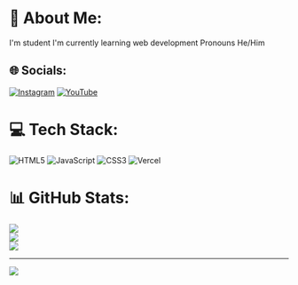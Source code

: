 # 💫 About Me:
I'm student
I'm currently learning web development
Pronouns He/Him


## 🌐 Socials:
[![Instagram](https://img.shields.io/badge/Instagram-%23E4405F.svg?logo=Instagram&logoColor=white)](https://instagram.com/Arifnnha) [![YouTube](https://img.shields.io/badge/YouTube-%23FF0000.svg?logo=YouTube&logoColor=white)](https://youtube.com/@arifnnha) 

# 💻 Tech Stack:
![HTML5](https://img.shields.io/badge/html5-%23E34F26.svg?style=for-the-badge&logo=html5&logoColor=white) ![JavaScript](https://img.shields.io/badge/javascript-%23323330.svg?style=for-the-badge&logo=javascript&logoColor=%23F7DF1E) ![CSS3](https://img.shields.io/badge/css3-%231572B6.svg?style=for-the-badge&logo=css3&logoColor=white) ![Vercel](https://img.shields.io/badge/vercel-%23000000.svg?style=for-the-badge&logo=vercel&logoColor=white)
# 📊 GitHub Stats:
![](https://github-readme-stats.vercel.app/api?username=Arifnnha&theme=dark&hide_border=false&include_all_commits=false&count_private=false)<br/>
![](https://github-readme-streak-stats.herokuapp.com/?user=Arifnnha&theme=dark&hide_border=false)<br/>
![](https://github-readme-stats.vercel.app/api/top-langs/?username=Arifnnha&theme=dark&hide_border=false&include_all_commits=false&count_private=false&layout=compact)

---
[![](https://visitcount.itsvg.in/api?id=Arifnnha&icon=0&color=0)](https://visitcount.itsvg.in)

<!-- Proudly created with GPRM ( https://gprm.itsvg.in ) -->

<!---
Arifnnha/Arifnnha is a ✨ special ✨ repository because its `README.md` (this file) appears on your GitHub profile.
You can click the Preview link to take a look at your changes.
--->
